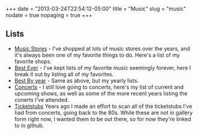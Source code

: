 +++
date = "2013-03-24T22:54:12-05:00"
title = "Music"
slug = "music"
nodate = true
nopaging = true
+++

## Lists

* [Music Stores](/music-stores) - I've shopped at lots of music stores over the years, and it's always been one of my favorite things to do. Here's a list of my favorite shops.
* [Best Ever](/music-best-ever) - I've kept lists of my favorite music seemingly forever, here I break it out by listing all of my favorites.
* [Best By year](/music-best-by-year) - Same as above, but my yearly lists.
* [Concerts](/music-concerts) - I still love going to concerts, here's my list of current and upcoming shows, as well as some of the more recent years listing the conerts I've attended.
* [Ticketstubs](https://github.com/philcryer/wwebsites/tree/master/ticketstubs.philcryer.com/galleries)
Years ago I made an effort to scan all of the ticketstubs I've had from concerts, going back to the 80s. While these are not in gallery form right now, I wanted them to be out there, so for now they're linked to in github. 

